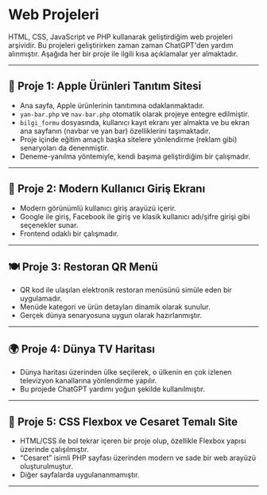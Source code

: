 # Web Projeleri

HTML, CSS, JavaScript ve PHP kullanarak geliştirdiğim web projeleri arşividir. Bu projeleri geliştirirken zaman zaman ChatGPT'den yardım alınmıştır. Aşağıda her bir proje ile ilgili kısa açıklamalar yer almaktadır.

---

## 🚀 Proje 1: Apple Ürünleri Tanıtım Sitesi

- Ana sayfa, Apple ürünlerinin tanıtımına odaklanmaktadır.
- `yan-bar.php` ve `nav-bar.php` otomatik olarak projeye entegre edilmiştir.
- `bilgi_formu` dosyasında, kullanıcı kayıt ekranı yer almakta ve bu ekran ana sayfanın (navbar ve yan bar) özelliklerini taşımaktadır.
- Proje içinde eğitim amaçlı başka sitelere yönlendirme (reklam gibi) senaryoları da denenmiştir.
- Deneme-yanılma yöntemiyle, kendi başıma geliştirdiğim bir çalışmadır.

---

## 🔐 Proje 2: Modern Kullanıcı Giriş Ekranı

- Modern görünümlü kullanıcı giriş arayüzü içerir.
- Google ile giriş, Facebook ile giriş ve klasik kullanıcı adı/şifre girişi gibi seçenekler sunar.
- Frontend odaklı bir çalışmadır.

---

## 🍽️ Proje 3: Restoran QR Menü

- QR kod ile ulaşılan elektronik restoran menüsünü simüle eden bir uygulamadır.
- Menüde kategori ve ürün detayları dinamik olarak sunulur.
- Gerçek dünya senaryosuna uygun olarak hazırlanmıştır.

---

## 🌍 Proje 4: Dünya TV Haritası

- Dünya haritası üzerinden ülke seçilerek, o ülkenin en çok izlenen televizyon kanallarına yönlendirme yapılır.
- Bu projede ChatGPT yardımı yoğun şekilde kullanılmıştır.
  
---

## 🧪 Proje 5: CSS Flexbox ve Cesaret Temalı Site

- HTML/CSS ile bol tekrar içeren bir proje olup, özellikle Flexbox yapısı üzerinde çalışılmıştır.
- “Cesaret” isimli PHP sayfası üzerinden modern ve sade bir web arayüzü oluşturulmuştur.
- Diğer sayfalarda uygulananmamıştır.

---

